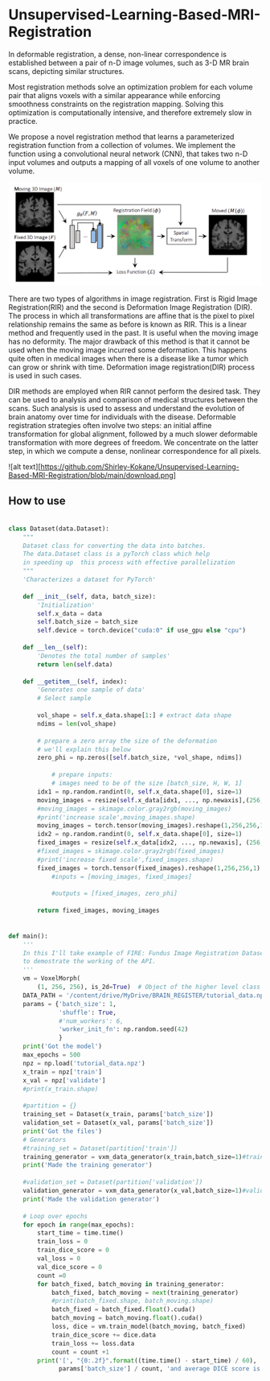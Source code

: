 # Unsupervised-Learning-Based-MRI-Registration

In deformable registration, a dense, non-linear correspondence is established between a
pair of n-D image volumes, such as 3-D MR brain scans, depicting similar structures. 

Most registration methods solve an optimization problem for each volume pair that aligns
voxels with a similar appearance while enforcing smoothness constraints on the registration mapping. Solving this optimization is computationally intensive, and therefore extremely slow in practice.


We propose a novel registration method that learns a parameterized registration function from a collection of volumes. We implement the function using a convolutional neural network (CNN), that takes two n-D input volumes and outputs a mapping of all voxels of one volume to another volume.

![alt text](https://github.com/Shirley-Kokane/Unsupervised-Learning-Based-MRI-Registration/blob/main/register.png)


There are two types of algorithms in image registration. First is Rigid Image Registration(RIR) and the second is Deformation Image Registration (DIR). The process in which all transformations are affine that is the pixel to pixel relationship remains the same as before is known as RIR. This is a linear method and frequently used in the past. It is useful when the moving image has no deformity. The major drawback of this method is that it cannot be used when the moving image incurred some deformation. This happens quite often in medical images when there is a disease like a tumor which can grow or shrink with time. Deformation image registration(DIR) process is used in such cases.

DIR methods are employed when RIR cannot perform the desired task. They can be used to analysis and comparison of medical structures between the scans. Such analysis is used to assess and understand the evolution of brain anatomy over time for individuals with the disease. Deformable registration strategies often involve two steps: an initial affine transformation for global alignment, followed by a much slower deformable transformation with more degrees of freedom. We concentrate on the latter step, in which we compute a dense, nonlinear correspondence for all pixels.

![alt text][https://github.com/Shirley-Kokane/Unsupervised-Learning-Based-MRI-Registration/blob/main/download.png]

## How to use

```python

class Dataset(data.Dataset):
    """
    Dataset class for converting the data into batches.
    The data.Dataset class is a pyTorch class which help
    in speeding up  this process with effective parallelization
    """
    'Characterizes a dataset for PyTorch'

    def __init__(self, data, batch_size):
        'Initialization'
        self.x_data = data
        self.batch_size = batch_size
        self.device = torch.device("cuda:0" if use_gpu else "cpu")

    def __len__(self):
        'Denotes the total number of samples'
        return len(self.data)

    def __getitem__(self, index):
        'Generates one sample of data'
        # Select sample
        
        vol_shape = self.x_data.shape[1:] # extract data shape
        ndims = len(vol_shape)
        
        # prepare a zero array the size of the deformation
        # we'll explain this below
        zero_phi = np.zeros([self.batch_size, *vol_shape, ndims])
        
            # prepare inputs:
            # images need to be of the size [batch_size, H, W, 1]
        idx1 = np.random.randint(0, self.x_data.shape[0], size=1)
        moving_images = resize(self.x_data[idx1, ..., np.newaxis],(256,256,1))
        #moving_images = skimage.color.gray2rgb(moving_images)
        #print('increase scale',moving_images.shape)
        moving_images = torch.tensor(moving_images).reshape(1,256,256,1)
        idx2 = np.random.randint(0, self.x_data.shape[0], size=1)
        fixed_images = resize(self.x_data[idx2, ..., np.newaxis], (256,256,1))
        #fixed_images = skimage.color.gray2rgb(fixed_images)
        #print('increase fixed scale',fixed_images.shape)
        fixed_images = torch.tensor(fixed_images).reshape(1,256,256,1)
            #inputs = [moving_images, fixed_images]
            
            #outputs = [fixed_images, zero_phi]
            
        return fixed_images, moving_images


def main():
    '''
    In this I'll take example of FIRE: Fundus Image Registration Dataset
    to demostrate the working of the API.
    '''
    vm = VoxelMorph(
        (1, 256, 256), is_2d=True)  # Object of the higher level class
    DATA_PATH = '/content/drive/MyDrive/BRAIN_REGISTER/tutorial_data.npz'
    params = {'batch_size': 1,
              'shuffle': True,
              #'num_workers': 6,
              'worker_init_fn': np.random.seed(42)
              }
    print('Got the model')
    max_epochs = 500
    npz = np.load('tutorial_data.npz')
    x_train = npz['train']
    x_val = npz['validate']
    #print(x_train.shape)

    #partition = {}
    training_set = Dataset(x_train, params['batch_size'])
    validation_set = Dataset(x_val, params['batch_size'])
    print('Got the files')
    # Generators
    #training_set = Dataset(partition['train'])
    training_generator = vxm_data_generator(x_train,batch_size=1)#training_set
    print('Made the training generator')

    #validation_set = Dataset(partition['validation'])
    validation_generator = vxm_data_generator(x_val,batch_size=1)#validation_set
    print('Made the validation generator')

    # Loop over epochs
    for epoch in range(max_epochs):
        start_time = time.time()
        train_loss = 0
        train_dice_score = 0
        val_loss = 0
        val_dice_score = 0
        count =0
        for batch_fixed, batch_moving in training_generator:
            batch_fixed, batch_moving = next(training_generator)
            #print(batch_fixed.shape, batch_moving.shape)
            batch_fixed = batch_fixed.float().cuda()
            batch_moving = batch_moving.float().cuda()
            loss, dice = vm.train_model(batch_moving, batch_fixed)
            train_dice_score += dice.data
            train_loss += loss.data
            count = count +1
        print('[', "{0:.2f}".format((time.time() - start_time) / 60), 'mins]', 'After', epoch + 1, 'epochs, the Average training loss is ', train_loss *
              params['batch_size'] / count, 'and average DICE score is', train_dice_score.data * params['batch_size'] / count)

```
